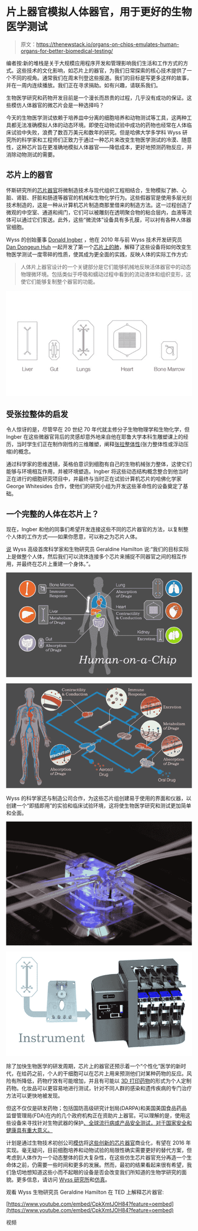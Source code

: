 # 片上器官模拟人体器官，用于更好的生物医学测试

> 原文：<https://thenewstack.io/organs-on-chips-emulates-human-organs-for-better-biomedical-testing/>

编者按:新的堆栈是关于大规模应用程序开发和管理影响我们生活和工作方式的方式。这些技术的文化影响，如芯片上的器官，为我们日常探索的核心技术提供了一个不同的视角。通常我们在周末刊登这些报道。我们的目标是写更多这样的故事，并在一周内连续播放。我们正在寻求捐助。如有兴趣，请联系我们。

生物医学研究和药物开发目前是一个漫长而昂贵的过程，几乎没有成功的保证。这些模仿人体器官的微芯片会是一种选择吗？

今天的生物医学测试依赖于培养皿中分离的细胞培养和动物测试等工具，这两种工具都无法准确模拟人体的动态环境。即使在动物试验中成功的药物也经常在人体临床试验中失败，浪费了数百万美元和数年的研究。但是哈佛大学多学科 Wyss 研究所的科学家和工程师们正致力于通过一种芯片来改变生物医学测试的冷漠、随意性，这种芯片旨在更准确地模拟人体器官——降低成本，更好地预测药物反应，并消除动物测试的需要。

## 芯片上的器官

怀斯研究所的[芯片器官](http://wyss.harvard.edu/viewpage/461/)将微制造技术与现代组织工程相结合，生物模拟了肺、心脏、肾脏、肝脏和肠道等器官的机械和生物化学行为。这些假器官是使用多层光刻技术制造的，这是一种从计算机芯片制造商那里借来的制造方法。这一过程创造了微观的中空室、通道和阀门，它们可以被雕刻在透明聚合物的粘合层内，血液等流体可以通过它们泵送。此外，这些“微流体”设备具有多孔膜，可以衬有各种人体器官细胞。

Wyss 的创始董事 [Donald Ingber](http://wyss.harvard.edu/viewpage/121/donald-e-ingber) ，他在 2010 年与前 Wyss 技术开发研究员 [Dan Dongeun Huh](http://goldsea.com/Text/index.php?id=13847) 一起开发了第一个[芯片上的肺](https://en.wikipedia.org/wiki/Lung_on_a_chip)，解释了这些设备将如何改变生物医学测试一度零碎的性质，使其成为更全面的实践，反映人体的实际工作方式:

> 人体片上器官设计的一个关键部分是它们能够机械地反映活体器官中的动态物理微环境。包括类似于呼吸和蠕动过程中看到的流动液体和组织变形，这使它们能够复制整个器官的功能。

![organs-on-a-chip-wyss-institute-1](img/99e80a81ba7e039f4a1eb8d47852610a.png)

## 受张拉整体的启发

令人惊讶的是，尽管早在 20 世纪 70 年代就主修分子生物物理学和生物化学，但 Ingber 在这些微器官背后的灵感却意外地来自他在耶鲁大学本科生雕塑课上的经历，当时学生们正在制作刚性的三维雕塑，阐释[张拉整体性](https://en.wikipedia.org/wiki/Tensegrity)(张力整体性或浮动压缩)的概念。

通过科学家的思维透镜，英格伯意识到细胞有自己的生物机械张力整体，这使它们能够与环境相互作用，并被环境塑造。Ingber 将这些动态结构概念整合到他当时正在进行的细胞研究项目中，并最终与当时正在试验计算机芯片的哈佛化学家 George Whitesides 合作，使他们的研究小组为开发这些革命性的设备奠定了基础。

## 一个完整的人体在芯片上？

现在，Ingber 和他的同事们希望开发连接这些不同的芯片器官的方法，以复制整个人体的工作方式——如果你愿意，可以称之为芯片人体。

[说](https://www.youtube.com/watch?v=CpkXmtJOH84) Wyss 高级首席科学家和生物研究员 Geraldine Hamilton 说:“我们的目标实际上是做整个人体，然后我们可以流体连接多个芯片来捕捉不同器官之间的相互作用，并最终在芯片上重建一个身体。”。

![organs-on-a-chip-wyss-institute-2](img/4d475b494e103e29618be90d5cdd929b.png)

![organs-on-a-chip-wyss-institute-3](img/2bdde1b0a5a18f5b9623a76e0b59e97e.png)

Wyss 的科学家还与制造公司合作，为这些芯片组创建易于使用的界面和仪器，以创建一个“即插即用”的实验和临床试验环境，这将使生物医学研究和测试更加简单和全面。

[![wyss-institute-organs-on-chips-6](img/f9a528ab192b0238afaa666c0052a70c.png)](https://thenewstack.io/wp-content/uploads/2015/04/wyss-institute-organs-on-chips-6.jpg)

![organs-on-a-chip-wyss-institute-4](img/50570954ac695c1d4ce5f2725618e421.png)

除了加快生物医学的研发周期，芯片上的器官还预示着一个“个性化”医学的新时代，在给药之前，个人的干细胞可以在芯片上用来预测他们对某种药物的反应。风险有所降低，药物疗效有可能增加，并且有可能以 [3D 打印药物](http://www.telegraph.co.uk/news/health/11202016/3D-printed-drugs-could-revolutionise-prescriptions.html)的形式为个人定制药物。化妆品可以更容易地进行测试，针对不同人群的感染和遗传疾病的专门治疗方法可以更快地被发现。

但这不仅仅是研发药物；包括国防高级研究计划局(DARPA)和美国美国食品药品监督管理局(FDA)在内的几个政府机构正在资助片上器官。可以理解的是，使用这些设备来寻找针对生物武器的保护[、全球流行病或产品安全测试，对于国家安全和健康具有重大意义。](http://www.scientificamerican.com/article/biodefense-aims-to-simulate-human-bodies-by-linking-mini-organs-on-chips/)

计划是通过生物技术初创公司[模仿](http://www.emulatebio.com/)将[这些创新的芯片器官](http://www.betaboston.com/news/2014/07/28/harvard-incubated-emulate-aims-to-solve-biotech-drug-failure-woes-by-fusing-microchips-with-human-tissue/)商业化，有望在 2016 年实现。毫无疑问，目前细胞培养和动物试验的局限性确实需要更好的替代方案，但考虑到人体作为一个动态整体的巨大复杂性，在这些仿生芯片器官充分再造一个生命体之前，仍需要一些时间和更多的发展。然而，最初的结果看起来很有希望，我们急切地想知道这些小而不起眼的设备是否会改变我们所知道的生物学研究的面貌。更多信息，请访问 [Wyss 研究所](http://wyss.harvard.edu/)和[仿真](http://www.emulatebio.com/)。

观看 Wyss 生物研究员 Geraldine Hamilton 在 TED 上解释芯片器官:

[https://www.youtube.com/embed/CpkXmtJOH84?feature=oembed](https://www.youtube.com/embed/CpkXmtJOH84?feature=oembed)

视频

<svg xmlns:xlink="http://www.w3.org/1999/xlink" viewBox="0 0 68 31" version="1.1"><title>Group</title> <desc>Created with Sketch.</desc></svg>